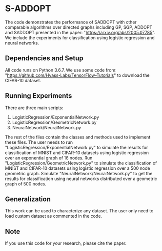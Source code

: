 # S-ADDOPT
The code demonstrates the performance of SADDOPT with other comparable algorithms over directed graphs including GP, SGP, ADDOPT and SADDOPT presented in the paper: "https://arxiv.org/abs/2005.07785". We include the experiments for classification using logistic regression and neural networks. 

## Dependencies and Setup
All code runs on Python 3.6.7. We use some code from: "https://github.com/Hvass-Labs/TensorFlow-Tutorials" to download the CIFAR-10 dataset.

## Running Experiments
There are three main scripts:
1) LogisticRegression/ExponentialNetwork.py
2) LogisticRegression/GeometricNetwork.py
3) NeuralNetwork/NeuralNetwork.py

The rest of the files contain the classes and methods used to implement these files. The user needs to run "LogisticRegression/ExponentialNetwork.py" to simulate the results for classification of MNIST and CIFAR-10 datasets using logistic regression over an exponential graph of 16 nodes. Run "LogisticRegression/GeometricNetwork.py" to simulate the classification of MNIST and CIFAR-10 datasets using logistic regression over a 500 node geometric graph. Simulate "NeuralNetwork/NeuralNetwork.py" to get the results for classification using neural networks distributed over a geometric graph of 500 nodes.

## Generalization
This work can be used to characterize any dataset. The user only need to load custom dataset as commented in the code.

## Note
If you use this code for your research, please cite the paper.
